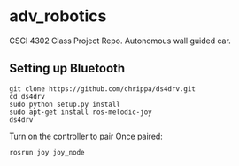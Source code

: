 # adv_robotics
CSCI 4302 Class Project Repo. Autonomous wall guided car. 


## Setting up Bluetooth

```
git clone https://github.com/chrippa/ds4drv.git
cd ds4drv
sudo python setup.py install
sudo apt-get install ros-melodic-joy
ds4drv
```
Turn on the controller to pair
Once paired:
```
rosrun joy joy_node
```
